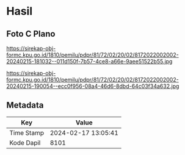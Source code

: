 # Hasil

## Foto C Plano

https://sirekap-obj-formc.kpu.go.id/1810/pemilu/pdpr/81/72/02/20/02/8172022002002-20240215-181032--011d150f-7b57-4ce8-a66e-9aee51522b55.jpg

https://sirekap-obj-formc.kpu.go.id/1810/pemilu/pdpr/81/72/02/20/02/8172022002002-20240215-190054--ecc0f956-08a4-46d6-8dbd-64c03f34a632.jpg


## Metadata

| Key        | Value               |
| ---------- | ------------------- |
| Time Stamp | 2024-02-17 13:05:41 |
| Kode Dapil | 8101                |




